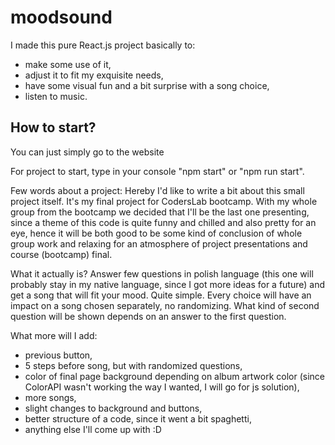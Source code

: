 # moodsound
I made this pure React.js project basically to:
- make some use of it,
- adjust it to fit my exquisite needs,
- have some visual fun and a bit surprise with a song choice,
- listen to music.

## How to start?
You can just simply go to the website

For project to start, type in your console "npm start" or "npm run start".

Few words about a project:
Hereby I'd like to write a bit about this small project itself. It's my final project for CodersLab bootcamp. With my whole group from the bootcamp we decided that I'll be the last one presenting, since a theme of this code is quite funny and chilled and also pretty for an eye, hence it will be both good to be some kind of conclusion of whole group work and relaxing for an atmosphere of project presentations and course (bootcamp) final.

What it actually is?
Answer few questions in polish language (this one will probably stay in my native language, since I got more ideas for a future) and get a song that will fit your mood. Quite simple. Every choice will have an impact on a song chosen separately, no randomizing. What kind of second question will be shown depends on an answer to the first question.

What more will I add:
- previous button,
- 5 steps before song, but with randomized questions,
- color of final page background depending on album artwork color (since ColorAPI wasn't working the way I wanted, I will go for js solution),
- more songs,
- slight changes to background and buttons,
- better structure of a code, since it went a bit spaghetti,
- anything else I'll come up with :D
